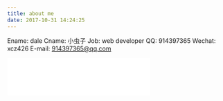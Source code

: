 ```yaml
---
title: about me
date: 2017-10-31 14:24:25
---
```

Ename:   dale
Cname:   小虫子
Job:   web developer
QQ:    914397365
Wechat:   xcz426
E-mail:   914397365@qq.com
<div>
<iframe frameborder="no" border="0" marginwidth="0" marginheight="0" width=330 height=86 src="//music.163.com/outchain/player?type=2&id=409649817&auto=1&height=66"></iframe>

</div>
